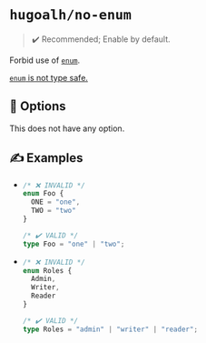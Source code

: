 # `hugoalh/no-enum`

> ✔️ Recommended; Enable by default.

Forbid use of [`enum`][typescript-enum].

[`enum` is not type safe.](https://dev.to/ivanzm123/dont-use-enums-in-typescript-they-are-very-dangerous-57bh)

## 🔧 Options

This does not have any option.

## ✍️ Examples

- ```ts
  /* ❌ INVALID */
  enum Foo {
    ONE = "one",
    TWO = "two"
  }

  /* ✔️ VALID */
  type Foo = "one" | "two";
  ```
- ```ts
  /* ❌ INVALID */
  enum Roles {
    Admin,
    Writer,
    Reader
  }

  /* ✔️ VALID */
  type Roles = "admin" | "writer" | "reader";
  ```

[typescript-enum]: https://www.typescriptlang.org/docs/handbook/enums.html
